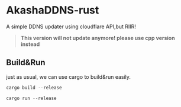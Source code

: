 # AkashaDDNS-rust

A simple DDNS updater using cloudflare API,but RIIR!

> **This version will not update anymore! please use cpp version instead**

## Build&Run

just as usual, we can use cargo to build&run easily.

``` rust
cargo build --release
```

``` rust
cargo run --release
```
